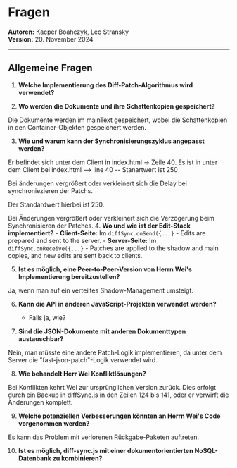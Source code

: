 # Fragen

**Autoren:** Kacper Boahczyk, Leo Stransky  
**Version:** 20. November 2024

---

## Allgemeine Fragen

1. **Welche Implementierung des Diff-Patch-Algorithmus wird verwendet?**

2. **Wo werden die Dokumente und ihre Schattenkopien gespeichert?**

Die Dokumente werden im mainText gespeichert, wobei die Schattenkopien in den Container-Objekten gespeichert werden.

3. **Wie und warum kann der Synchronisierungszyklus angepasst werden?**

Er befindet sich unter dem Client in index.html → Zeile 40.    Es ist in unter dem Client bei index.html --> line 40 -- Stanartwert ist 250

   Bei änderungen vergrößert oder verkleinert sich die Delay bei synchroniezieren der Patchs.

   Der  Standardwert hierbei  ist 250.

Bei Änderungen vergrößert oder verkleinert sich die Verzögerung beim Synchronisieren der Patches.
4. **Wo und wie ist der Edit-Stack implementiert?**
    - **Client-Seite:** Im `diffSync.onSend({...}`
      - Edits are prepared and sent to the server.
     - **Server-Seite:** Im `diffSync.onReceive({...}`
       - Patches are applied to the shadow and main copies, and new edits are sent back to clients.


5. **Ist es möglich, eine Peer-to-Peer-Version von Herrn Wei's Implementierung bereitzustellen?**

Ja, wenn man auf ein verteiltes Shadow-Management umsteigt.

6. **Kann die API in anderen JavaScript-Projekten verwendet werden?**
    - Falls ja, wie?

7. **Sind die JSON-Dokumente mit anderen Dokumenttypen austauschbar?**

Nein, man müsste eine andere Patch-Logik implementieren, da unter dem Server die "fast-json-patch"-Logik verwendet wird.


8. **Wie behandelt Herr Wei Konfliktlösungen?**

Bei Konflikten kehrt Wei zur ursprünglichen Version zurück. 
Dies erfolgt durch ein Backup in diffSync.js in den Zeilen 124 bis 141, oder er verwirft die Änderungen komplett.

9. **Welche potenziellen Verbesserungen könnten an Herrn Wei's Code vorgenommen werden?**

Es kann das Problem mit verlorenen Rückgabe-Paketen auftreten.

10. **Ist es möglich, diff-sync.js mit einer dokumentorientierten NoSQL-Datenbank zu kombinieren?**
